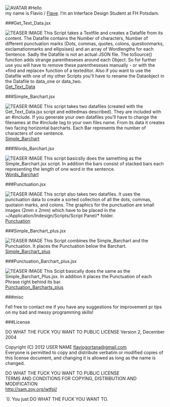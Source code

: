 ![AVATAR](https://raw.github.com/fabiantheblind/auto-typo-adbe-id/master/Flave/flave.png)
#Hello  
my name is Flavio / [Flave](https://github.com/flave). I’m an Interface Design Student at FH Potsdam.  
  
###Get_Text_Data.jsx  


![TEASER IMAGE](https://raw.github.com/fabiantheblind/auto-typo-adbe-id/master/Flave/Get_Text_Data.png)
This Script takes a Textfile and creates a Datafile from its content. The Datafile contains the Number of characters, Number of different punctuation marks (Dots, commas, quotes, colons, questionmarks, exclamationmarks and ellipsises) and an array of Wordlengths for each Sentence. Sadly the Datafile is not an actual JSON file. The toSource() function adds strange parentheseses around each Object. So for further use you will have to remove these parentheseses manually - or with the «find and replace» function of a texteditor. Also if you want to use the Datafile with one of my other Scripts you'll have to rename the Dataobject in the Datafile to data_one or data_two.  
[Get_Text_Data](https://raw.github.com/fabiantheblind/auto-typo-adbe-id/master/Flave/Get_Text_Data.jsx)  

###Simple_Barchart.jsx

![TEASER IMAGE](https://raw.github.com/fabiantheblind/auto-typo-adbe-id/master/Flave/Simple_Barchart.png)
This script takes two datafiles (created with the Get_Text_Data.jsx script and editedmas described). They are included with an #include. If you generate your own datafiles you’ll have to change the filenames at the #include tag to your own files name.  From its data it creates two facing horizontal barcharts. Each Bar represents the number of characters of one sentence.  
[Simple_Barchart](https://raw.github.com/fabiantheblind/auto-typo-adbe-id/master/Flave/Simple_Barchart.jsx)  

###Words_Barchart.jsx

![TEASER IMAGE](https://raw.github.com/fabiantheblind/auto-typo-adbe-id/master/Flave/Word_Barchart.png)
This script basicslly does the samething as the Simple_Barchart.jsx script. In addition the bars consist of stacked bars each representing the length of one word in the sentence.  
[Words_Barchart](https://raw.github.com/fabiantheblind/auto-typo-adbe-id/master/Flave/Words_Barchart.jsx)  

###Punctuation.jsx

![TEASER IMAGE](https://raw.github.com/fabiantheblind/auto-typo-adbe-id/master/Flave/Punctuation.png)
This script also takes two datafiles. It uses the punctuation data to create a sorted collection of all the dots, commas, quotaion marks, and colons. The graphics for the punctuation are small images (2mm x 2mm) which have to be placed in the ~/Application/Indesign/Scripts/Script Panel/*  folder.  
[Punctuation](https://raw.github.com/fabiantheblind/auto-typo-adbe-id/master/Flave/Punctuation.jsx)  
  
###Simple_Barchart_plus.jsx  

![TEASER IMAGE](https://raw.github.com/fabiantheblind/auto-typo-adbe-id/master/Flave/Simple_Barchart_plus.png)
This Script combines the Simple_Barchart and the Punctuation. It places the Punctuation below the Barchart.  
[Simple_Barchart_plus](https://raw.github.com/fabiantheblind/auto-typo-adbe-id/master/Flave/Simple_Barchart_plus.jsx)  

###Punctuation_Barchart_plus.jsx

![TEASER IMAGE](https://raw.github.com/fabiantheblind/auto-typo-adbe-id/master/Flave/Punctuation_Barchart_plus.png)
This Scipt basically does the same as the Simple_Barchart_Plus.jsx. In addition it  places the Punctuation of each Phrase right behind its bar.  
[Punctuation_Barcharts_plus](https://raw.github.com/fabiantheblind/auto-typo-adbe-id/master/Flave/Punctuation_Barcharts_plus.jsx)  

###misc  
 
Fell free to contact me if you have any suggestions for improvement pr tips on my bad and messy programming skills!  


###License  

DO WHAT THE FUCK YOU WANT TO PUBLIC LICENSE
Version 2, December 2004

Copyright (C) 2012 USER NAME <flaviogortana@gmail.com>  
Everyone is permitted to copy and distribute verbatim or modified copies of this license document, and changing it is allowed as long as the name is changed.  

DO WHAT THE FUCK YOU WANT TO PUBLIC LICENSE  
TERMS AND CONDITIONS FOR COPYING, DISTRIBUTION AND MODIFICATION  
http://sam.zoy.org/wtfpl/  

`0. You just DO WHAT THE FUCK YOU WANT TO.  

